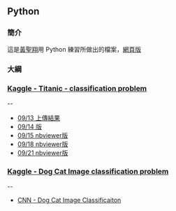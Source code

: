 ## Python

### 簡介

這是[黃聖翔](https://www.facebook.com/profile.php?id=100001348802783)用 Python 練習所做出的檔案，[網頁版](https://jshuang0520.github.io/Titanic-python/)

### 大綱

### [Kaggle - Titanic - classification problem](https://www.kaggle.com/c/titanic)
--

 - [09/13 上傳結果](https://github.com/jshuang0520/python-classification-kaggle-Titanic/blob/master/2017.09.13%20my%20eighth%20submission%20of%20Titanic.ipynb)
 - [09/14 版](https://github.com/jshuang0520/python-classification-kaggle-Titanic/blob/master/2017.09.14%20Titanic%20version%202.ipynb)
 - [09/15 nbviewer版](http://nbviewer.jupyter.org/github/jshuang0520/Titanic-python/blob/master/2017.09.15%20Titanic%20-%20Feature%20Engineering.ipynb)
 - [09/18 nbviewer版](http://nbviewer.jupyter.org/github/jshuang0520/Titanic-python/blob/master/2017.09.18%20Titanic%20version%202.ipynb)
 - [09/21 nbviewer版](http://nbviewer.jupyter.org/github/jshuang0520/Titanic-python/blob/master/2017.09.21%20Titanic%20-%20make_more_features.ipynb)



### [Kaggle - Dog Cat Image classification problem](https://www.kaggle.com/c/ml-marathon-final)
--

 - [CNN - Dog Cat Image Classificaiton](https://github.com/jshuang0520/python-classification-kaggle-Titanic/blob/master/Day_101To103_HW_ver13.ipynb)

